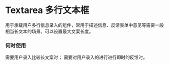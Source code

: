 # Textarea 多行文本框

用于承载用户多行信息录入的组件，常用于描述信息、反馈表单中意见等需要一段相当长文本的场景。可以设置最大文案长度。

### 何时使用

需要用户录入比较长文案时；
需要对用户录入的进行进行即时的反馈时。



